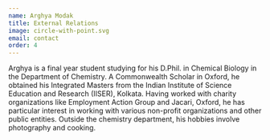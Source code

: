 ```yaml
---
name: Arghya Modak
title: External Relations
image: circle-with-point.svg
email: contact
order: 4
---
```


Arghya is a final year student studying for his D.Phil. in Chemical Biology in the Department of Chemistry. A Commonwealth Scholar in Oxford, he obtained his Integrated Masters from the Indian Institute of Science Education and Research (IISER), Kolkata. Having worked with charity organizations like Employment Action Group and Jacari, Oxford, he has particular interest in working with various non-profit organizations and other public entities. Outside the chemistry department, his hobbies involve photography and cooking.
